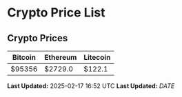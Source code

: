 # Crypto Price List

## Crypto Prices
| Bitcoin | Ethereum | Litecoin |
| ------- | -------- | -------- |
| $95356 | $2729.0 | $122.1 |
**Last Updated:** 2025-02-17 16:52 UTC
**Last Updated:** $DATE$
